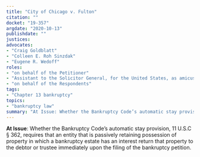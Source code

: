 ```yaml
---
title: "City of Chicago v. Fulton"
citation: ""
docket: "19-357"
argdate: "2020-10-13"
publishdate: ""
justices:
advocates:
- "Craig Goldblatt"
- "Colleen E. Roh Sinzdak"
- "Eugene R. Wedoff"
roles:
- "on behalf of the Petitioner"
- "Assistant to the Solicitor General, for the United States, as amicus curiae, supporting the Petitioner"
- "on behalf of the Respondents"
tags:
- "Chapter 13 bankruptcy"
topics:
- "bankruptcy law"
summary: "At Issue: Whether the Bankruptcy Code’s automatic stay provision, 11 U.S.C § 362, requires that an entity that is passively retaining possession of property in which a bankruptcy estate has an interest return that property to the debtor or trustee immediately upon the filing of the bankruptcy petition."
---
```

**At Issue**: Whether the Bankruptcy Code’s automatic stay provision, 11 U.S.C § 362, requires that an entity that is passively retaining possession of property in which a bankruptcy estate has an interest return that property to the debtor or trustee immediately upon the filing of the bankruptcy petition.